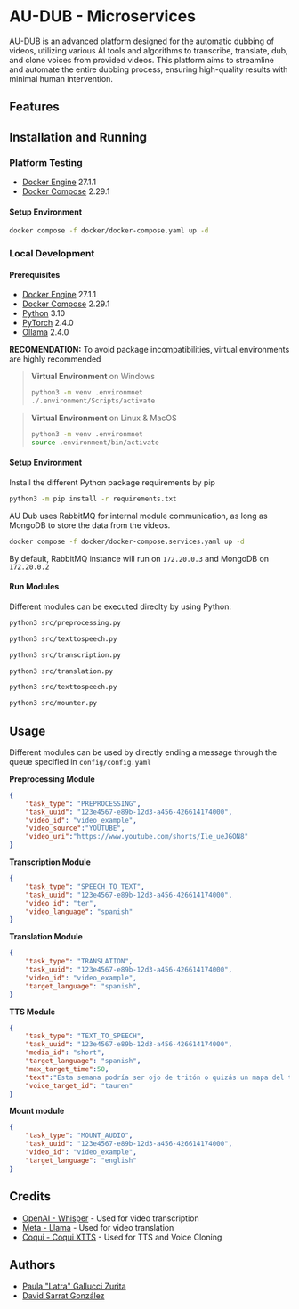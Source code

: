 # AU-DUB - Microservices

AU-DUB is an advanced platform designed for the automatic dubbing of videos, utilizing various AI tools and algorithms to transcribe, translate, dub, and clone voices from provided videos. This platform aims to streamline and automate the entire dubbing process, ensuring high-quality results with minimal human intervention.

## Features

## Installation and Running
### Platform Testing
- [Docker Engine](https://www.docker.com/) 27.1.1
- [Docker Compose](https://www.docker.com/) 2.29.1

#### Setup Environment

```sh
docker compose -f docker/docker-compose.yaml up -d
```

####

### Local Development
#### Prerequisites
- [Docker Engine](https://www.docker.com/) 27.1.1
- [Docker Compose](https://www.docker.com/) 2.29.1
- [Python](https://www.python.org/) 3.10
- [PyTorch](https://pytorch.org) 2.4.0
- [Ollama](https://ollama.com/) 2.4.0

**RECOMENDATION:** To avoid package incompatibilities, virtual environments are highly recommended
> **Virtual Environment** on Windows
> ```sh
> python3 -m venv .environmnet
> ./.environment/Scripts/activate
> ``` 

> **Virtual Environment** on Linux & MacOS
> ```sh
> python3 -m venv .environmnet
> source .environment/bin/activate
> ```


#### Setup Environment

Install the different Python package requirements by pip
```sh
python3 -m pip install -r requirements.txt
```

AU Dub uses RabbitMQ for internal module communication, as long as MongoDB to store the data from the videos. 

```sh
docker compose -f docker/docker-compose.services.yaml up -d
```
By default, RabbitMQ instance will run on `172.20.0.3` and MongoDB on `172.20.0.2`

#### Run Modules
Different modules can be executed direclty by using Python:
```sh
python3 src/preprocessing.py
```
```sh
python3 src/texttospeech.py
```
```sh
python3 src/transcription.py
```
```sh
python3 src/translation.py
```
```sh
python3 src/texttospeech.py
```
```sh
python3 src/mounter.py
```
## Usage
Different modules can be used by directly ending a message through the queue specified in `config/config.yaml`

**Preprocessing Module**
```json
{
    "task_type": "PREPROCESSING",
    "task_uuid": "123e4567-e89b-12d3-a456-426614174000",
    "video_id": "video_example",
    "video_source":"YOUTUBE",
    "video_uri":"https://www.youtube.com/shorts/Ile_ueJGON8"
}
```
**Transcription Module**
```json
{
    "task_type": "SPEECH_TO_TEXT",
    "task_uuid": "123e4567-e89b-12d3-a456-426614174000",
    "video_id": "ter",
    "video_language": "spanish"
}
```
**Translation Module**
```json
{
    "task_type": "TRANSLATION",
    "task_uuid": "123e4567-e89b-12d3-a456-426614174000",
    "video_id": "video_example",
    "target_language": "spanish",
}
```
**TTS Module**
```json
{
    "task_type": "TEXT_TO_SPEECH",
    "task_uuid": "123e4567-e89b-12d3-a456-426614174000",
    "media_id": "short",
    "target_language": "spanish",
    "max_target_time":50,
    "text":"Esta semana podría ser ojo de tritón o quizás un mapa del tesoro. Nunca se sabe hasta que no miras. ¿Qué será lo que tiene Antonio?",
    "voice_target_id": "tauren"
}
```
**Mount module**
```json
{
    "task_type": "MOUNT_AUDIO",
    "task_uuid": "123e4567-e89b-12d3-a456-426614174000",
    "video_id": "video_example",
    "target_language": "english"
}
```
## Credits

- [OpenAI - Whisper](https://openai.com/research/whisper) - Used for video transcription
- [Meta - Llama](https://ai.facebook.com/blog/large-language-model-llama-meta-ai/) - Used for video translation
- [Coqui - Coqui XTTS](https://coqui.ai/) - Used for TTS and Voice Cloning

## Authors
- [Paula "Latra" Gallucci Zurita](https://github.com/latra)
- [David Sarrat González](https://github.com/davidsarratgonzalez)
